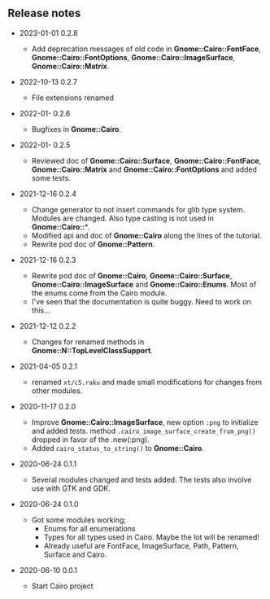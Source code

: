 ## Release notes
* 2023-01-01 0.2.8
  * Add deprecation messages of old code in **Gnome::Cairo::FontFace**,  **Gnome::Cairo::FontOptions**, **Gnome::Cairo::ImageSurface**, **Gnome::Cairo::Matrix**.

* 2022-10-13 0.2.7
  * File extensions renamed

* 2022-01- 0.2.6
  * Bugfixes in **Gnome::Cairo**.

* 2022-01- 0.2.5
  * Reviewed doc of **Gnome::Cairo::Surface**, **Gnome::Cairo::FontFace**, **Gnome::Cairo::Matrix** and **Gnome::Cairo::FontOptions** and added some tests.

* 2021-12-16 0.2.4
  * Change generator to not insert commands for glib type system. Modules are changed. Also type casting is not used in **Gnome::Cairo::**\*.
  * Modified api and doc of **Gnome::Cairo** along the lines of the tutorial.
  * Rewrite pod doc of **Gnome::Pattern**.

<!--
  * **Gnome::Cairo::Path** is deprecated because the structure `cairo_path_t` is enough to work with. Furthermore there are no specific native functions to manipulate paths. These are all done in **Gnome::Cairo::Cairo**.
-->

* 2021-12-16 0.2.3
  * Rewrite pod doc of **Gnome::Cairo**, **Gnome::Cairo::Surface**, **Gnome::Cairo::ImageSurface** and **Gnome::Cairo::Enums**. Most of the enums come from the Cairo module.
  * I've seen that the documentation is quite buggy. Need to work on this…

* 2021-12-12 0.2.2
  * Changes for renamed methods in **Gnome::N::TopLevelClassSupport**.

* 2021-04-05 0.2.1
  * renamed `xt/c5.raku` and made small modifications for changes from other modules.

* 2020-11-17 0.2.0
  * Improve **Gnome::Cairo::ImageSurface**, new option `:png` to initialize and added tests. method `.cairo_image_surface_create_from_png()` dropped in favor of the .new(:png).
  * Added `cairo_status_to_string()` to **Gnome::Cairo**.

* 2020-06-24 0.1.1
  * Several modules changed and tests added. The tests also involve use with GTK and GDK.

* 2020-06-24 0.1.0
  * Got some modules working;
    * Enums for all enumerations
    * Types for all types used in Cairo. Maybe the lot will be renamed!
    * Already useful are FontFace, ImageSurface, Path, Pattern, Surface and Cairo.

* 2020-06-10 0.0.1
  * Start Cairo project
